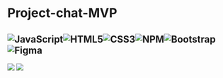 # Project-chat-MVP
![JavaScript](https://img.shields.io/badge/javascript-%23323330.svg?style=for-the-badge&logo=javascript&logoColor=%23F7DF1E)![HTML5](https://img.shields.io/badge/html5-%23E34F26.svg?style=for-the-badge&logo=html5&logoColor=white)![CSS3](https://img.shields.io/badge/css3-%231572B6.svg?style=for-the-badge&logo=css3&logoColor=white)![NPM](https://img.shields.io/badge/NPM-%23CB3837.svg?style=for-the-badge&logo=npm&logoColor=white)![Bootstrap](https://img.shields.io/badge/bootstrap-%238511FA.svg?style=for-the-badge&logo=bootstrap&logoColor=white)![Figma](https://img.shields.io/badge/figma-%23F24E1E.svg?style=for-the-badge&logo=figma&logoColor=white)
----------------------------------------------------------------------------------------------------------------------------------------------------------------------------------------------------------------------------------------------------------------------------------------------------------------------------------------------------------------------------

<a href="https://codeclimate.com/github/RAWMANE/Project-chat-MVP/maintainability"><img src="https://api.codeclimate.com/v1/badges/3677d2327ad47b473438/maintainability" /></a>     <a href="https://codeclimate.com/github/RAWMANE/Project-chat-MVP/test_coverage"><img src="https://api.codeclimate.com/v1/badges/3677d2327ad47b473438/test_coverage" /></a>
